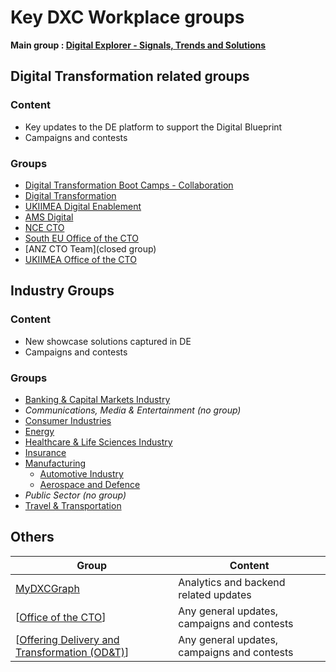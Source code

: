 # Key DXC Workplace groups

**Main group : [Digital Explorer - Signals, Trends and Solutions](https://dxc.facebook.com/groups/1944577162473453/)**

## Digital Transformation related groups

### Content 
 - Key updates to the DE platform to support the Digital Blueprint
 - Campaigns and contests

### Groups
- [Digital Transformation Boot Camps - Collaboration](https://dxc.facebook.com/groups/201773430434459/)
- [Digital Transformation](https://dxc.facebook.com/groups/digitaltransform/)
- [UKIIMEA Digital Enablement](https://dxc.facebook.com/groups/556908398075589/)
- [AMS Digital](https://dxc.facebook.com/groups/943380662510237/)
- [NCE CTO](https://dxc.facebook.com/groups/ncecto/)
- [South EU Office of the CTO](https://dxc.facebook.com/groups/943380662510237/)
- [ANZ CTO Team](closed group)
- [UKIIMEA Office of the CTO](https://dxc.facebook.com/groups/276764459501622de)


## Industry Groups

### Content
- New showcase solutions captured in DE
- Campaigns and contests

### Groups
- [Banking & Capital Markets Industry](https://dxc.facebook.com/groups/DXCBanking/)
- _Communications, Media & Entertainment (no group)_
- [Consumer Industries](https://dxc.facebook.com/groups/203763983504506/)
- [Energy](https://dxc.facebook.com/groups/DXCEnergy)
- [Healthcare & Life Sciences Industry](https://dxc.facebook.com/groups/DXCHealthcare/)
- [Insurance](https://dxc.facebook.com/groups/DXCInsurance)
- [Manufacturing](https://dxc.facebook.com/groups/DXCManufacturing)
    - [Automotive Industry](https://dxc.facebook.com/groups/378083552662496/)
    - [Aerospace and Defence](https://dxc.facebook.com/groups/141683889815501)
- _Public Sector (no group)_
- [Travel & Transportation](https://dxc.facebook.com/groups/DXCTravelTransportation)

## Others

|Group|Content|
|---|---|
|[MyDXCGraph](https://dxc.facebook.com/groups/1713031215477839/)|Analytics and backend related updates
[[Office of the CTO]()]|Any general updates, campaigns and contests
[[Offering Delivery and Transformation (OD&T)](https://dxc.facebook.com/groups/OfferingDeliveryTransformation)]|Any general updates, campaigns and contests
